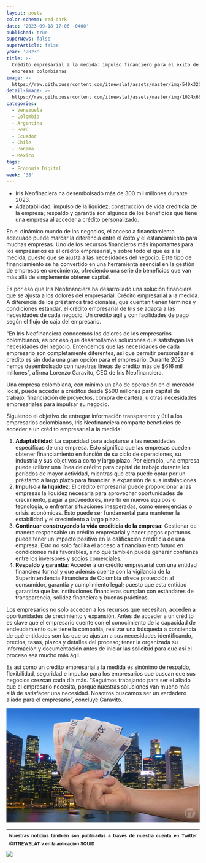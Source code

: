 ```yaml
---
layout: posts
color-schema: red-dark
date: '2023-09-18 17:06 -0400'
published: true
superNews: false
superArticle: false
year: '2023'
title: >-
  Crédito empresarial a la medida: impulso financiero para el éxito de las
  empresas colombianas
image: >-
  https://raw.githubusercontent.com/itnewslat/assets/master/img/540x320/Financiamiento-p.jpg
detail-image: >-
  https://raw.githubusercontent.com/itnewslat/assets/master/img/1024x680/Financiamiento-g.jpg
categories:
  - Venezuela
  - Colombia
  - Argentina
  - Perú
  - Ecuador
  - Chile
  - Panama
  - Mexico
tags:
  - Economía Digital
week: '38'
---
```

- Iris Neofinaciera ha desembolsado más de 300 mil millones durante 2023.
- Adaptabilidad; impulso de la liquidez; construcción de vida crediticia de la empresa; respaldo y garantía son algunos de los beneficios que tiene una empresa al acceder a crédito personalizado. 

En el dinámico mundo de los negocios, el acceso a financiamiento adecuado puede marcar la diferencia entre el éxito y el estancamiento para muchas empresas. Uno de los recursos financieros más importantes para los empresarios es el crédito empresarial, y sobre todo el que es a la medida, puesto que se ajusta a las necesidades del negocio. Este tipo de financiamiento se ha convertido en una herramienta esencial en la gestión de empresas en crecimiento, ofreciendo una serie de beneficios que van más allá de simplemente obtener capital. 

Es por eso que Iris Neofinanciera ha desarrollado una solución financiera que se ajusta a los dolores del empresarial: Crédito empresarial a la medida. A diferencia de los préstamos tradicionales, que cuentan tienen términos y condiciones estándar, el crédito empresarial de Iris se adapta a las necesidades de cada negocio. Un crédito ágil y con facilidades de pago según el flujo de caja del empresario.

“En Iris Neofinanciera conocemos los dolores de los empresarios colombianos, es por eso que desarrollamos soluciones que satisfagan las necesidades del negocio. Entendemos que las necesidades de cada empresario son completamente diferentes, así que permitir personalizar el crédito es sin duda una gran opción para el empresario. Durante 2023 hemos desembolsado con nuestras líneas de crédito más de $616 mil millones”, afirma Lorenzo Garavito, CEO de Iris Neofinanciera.

Una empresa colombiana, con mínimo un año de operación en el mercado local, puede acceder a créditos desde $500 millones para capital de trabajo, financiación de proyectos, compra de cartera, u otras necesidades empresariales para impulsar su negocio. 

Siguiendo el objetivo de entregar información transparente y útil a los empresarios colombianos, Iris Neofinanciera comparte beneficios de acceder a un crédito empresarial a la medida:

1.	**Adaptabilidad**: La capacidad para adaptarse a las necesidades específicas de una empresa. Esto significa que las empresas pueden obtener financiamiento en función de su ciclo de operaciones, su industria y sus objetivos a corto y largo plazo. Por ejemplo, una empresa puede utilizar una línea de crédito para capital de trabajo durante los períodos de mayor actividad, mientras que otra puede optar por un préstamo a largo plazo para financiar la expansión de sus instalaciones.
2.	**Impulso a la liquidez**: El crédito empresarial puede proporcionar a las empresas la liquidez necesaria para aprovechar oportunidades de crecimiento, pagar a proveedores, invertir en nuevos equipos o tecnología, o enfrentar situaciones inesperadas, como emergencias o crisis económicas. Esto puede ser fundamental para mantener la estabilidad y el crecimiento a largo plazo.
3.	**Continuar construyendo la vida crediticia de la empresa**: Gestionar de manera responsable un crédito empresarial y hacer pagos oportunos puede tener un impacto positivo en la calificación crediticia de una empresa. Esto no solo facilita el acceso a financiamiento futuro en condiciones más favorables, sino que también puede generar confianza entre los inversores y socios comerciales.
4.	**Respaldo y garantía**: Acceder a un crédito empresarial con una entidad financiera formal y que además cuente con la vigilancia de la Superintendencia Financiera de Colombia ofrece protección al consumidor, garantía y cumplimiento legal; puesto que esta entidad garantiza que las instituciones financieras cumplan con estándares de transparencia, solidez financiera y buenas prácticas.

Los empresarios no solo acceden a los recursos que necesitan, acceden a oportunidades de crecimiento y expansión. Antes de acceder a un crédito es clave que el empresario cuente con el conocimiento de la capacidad de endeudamiento que tiene la compañía, realizar una búsqueda a conciencia de qué entidades son las que se ajustan a sus necesidades identificando, precios, tasas, plazos y detalles del proceso; tener la organizada su información y documentación antes de iniciar las solicitud para que así el proceso sea mucho más ágil.

Es así como un crédito empresarial a la medida es sinónimo de respaldo, flexibilidad, seguridad e impulso para los empresarios que buscan que sus negocios crezcan cada día más. “Seguimos trabajando para ser el aliado que el empresario necesita, porque nuestras soluciones van mucho más allá de satisfacer una necesidad. Nosotros buscamos ser un verdadero aliado para el empresario”, concluye Garavito. 

![](https://raw.githubusercontent.com/itnewslat/assets/master/img/540x320/Financiamiento-p.jpg)

<table style="height: 42px;" width="569">
<tbody>
<tr>
<td style="text-align: justify;"><sub><strong>Nuestras noticias también son publicadas a través de nuestra cuenta en Twitter <a href="https://twitter.com/itnewslat?lang=es">@ITNEWSLAT</a> y en la aplicación <a href="https://squidapp.co/en/">SQUID</a></strong></sub></td>
</tr>
</tbody>
</table>

<img src="https://tracker.metricool.com/c3po.jpg?hash=56f88a41e39ab42c063cc51676587a04"/>